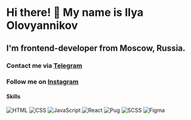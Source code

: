 # Hi there! 👋 My name is **Ilya Olovyannikov**
## I'm frontend-developer from Moscow, Russia.
### Contact me via [Telegram](https://t.me/olovyannikov_frontend)
### Follow me on [Instagram](https://www.instagram.com/olovyannikov_i/)

#### Skills
![HTML](https://img.shields.io/badge/-HTML-090909?style-for-the-badge&logo=html5)
![CSS](https://img.shields.io/badge/-HTML-090909?style-for-the-badge&logo=css3)
![JavaScript](https://img.shields.io/badge/-HTML-090909?style-for-the-badge&logo=javascript)
![React](https://img.shields.io/badge/-HTML-090909?style-for-the-badge&logo=react)
![Pug](https://img.shields.io/badge/-HTML-090909?style-for-the-badge&logo=pug)
![SCSS](https://img.shields.io/badge/-HTML-090909?style-for-the-badge&logo=sass)
![Figma](https://img.shields.io/badge/-HTML-090909?style-for-the-badge&logo=figma)

<!--
**Olovyannikov/Olovyannikov** is a ✨ _special_ ✨ repository because its `README.md` (this file) appears on your GitHub profile.

Here are some ideas to get you started:

- 🔭 I’m currently working on ...
- 🌱 I’m currently learning ...
- 👯 I’m looking to collaborate on ...
- 🤔 I’m looking for help with ...
- 💬 Ask me about ...
- 📫 How to reach me: ...
- 😄 Pronouns: ...
- ⚡ Fun fact: ...
-->
